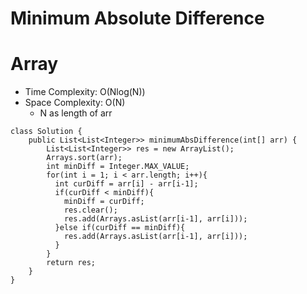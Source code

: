 # Minimum Absolute Difference

# Array

- Time Complexity: O(Nlog(N))
- Space Complexity: O(N)
  - N as length of arr

```
class Solution {
    public List<List<Integer>> minimumAbsDifference(int[] arr) {
        List<List<Integer>> res = new ArrayList();
        Arrays.sort(arr);
        int minDiff = Integer.MAX_VALUE;
        for(int i = 1; i < arr.length; i++){
          int curDiff = arr[i] - arr[i-1];
          if(curDiff < minDiff){
            minDiff = curDiff;
            res.clear();
            res.add(Arrays.asList(arr[i-1], arr[i]));
          }else if(curDiff == minDiff){
            res.add(Arrays.asList(arr[i-1], arr[i]));
          }
        }
        return res;
    }
}
```
